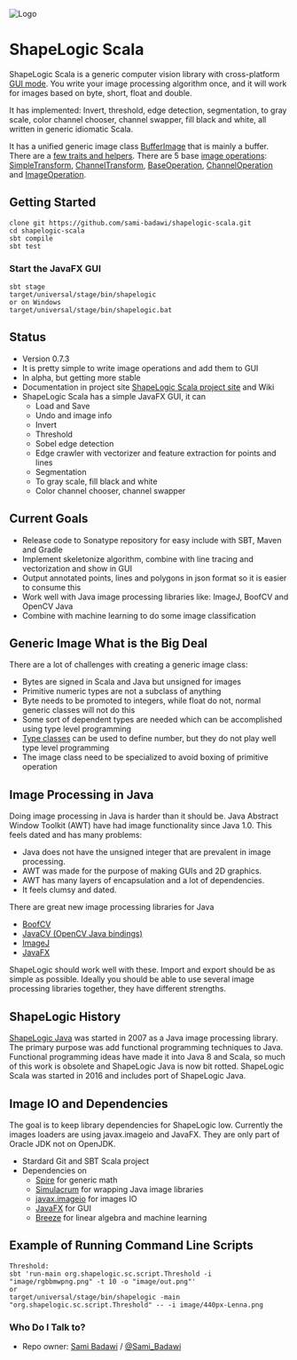 ![Logo](https://github.com/sami-badawi/shapelogic/blob/master/docs/image/shapelogicsmallgradient.png)

# ShapeLogic Scala #

ShapeLogic Scala is a generic computer vision library with cross-platform [GUI mode](https://github.com/sami-badawi/shapelogic-scala/wiki/GUI-for-ShapeLogic). You write your image processing algorithm once, and it will work for images based on byte, short, float and double.

It has implemented: Invert, threshold, edge detection, segmentation, to gray scale, color channel chooser, channel swapper, fill black and white, all written in generic idiomatic Scala.

It has a unified generic image class [BufferImage](https://github.com/sami-badawi/shapelogic-scala/blob/master/src/main/scala/org/shapelogic/sc/image/BufferImage.scala) that is mainly a buffer. There are a [few traits and helpers](https://github.com/sami-badawi/shapelogic-scala/wiki/Image-Classes-and-Traits). There are 5 base [image operations](http://shapelogicscala.org/image-operations/): [SimpleTransform](https://github.com/sami-badawi/shapelogic/blob/master/src/main/scala/org/shapelogic/sc/operation/SimpleTransform.scala),
[ChannelTransform](https://github.com/sami-badawi/shapelogic/blob/master/src/main/scala/org/shapelogic/sc/operation/ChannelTransform.scala),
[BaseOperation](https://github.com/sami-badawi/shapelogic/blob/master/src/main/scala/org/shapelogic/sc/operation/BaseOperation.scala),
[ChannelOperation](https://github.com/sami-badawi/shapelogic/blob/master/src/main/scala/org/shapelogic/sc/operation/ChannelOperation.scala) and
[ImageOperation](https://github.com/sami-badawi/shapelogic/blob/master/src/main/scala/org/shapelogic/sc/operation/ImageOperation.scala).

## Getting Started ##

```
clone git https://github.com/sami-badawi/shapelogic-scala.git
cd shapelogic-scala
sbt compile
sbt test
```

### Start the JavaFX GUI

```
sbt stage
target/universal/stage/bin/shapelogic
or on Windows
target/universal/stage/bin/shapelogic.bat
```

## Status ##

* Version 0.7.3
* It is pretty simple to write image operations and add them to GUI
* In alpha, but getting more stable
* Documentation in project site [ShapeLogic Scala project site](http://shapeLogicscala.org) and Wiki
* ShapeLogic Scala has a simple JavaFX GUI, it can
  * Load and Save
  * Undo and image info
  * Invert
  * Threshold
  * Sobel edge detection
  * Edge crawler with vectorizer and feature extraction for points and lines
  * Segmentation
  * To gray scale, fill black and white
  * Color channel chooser, channel swapper

## Current Goals ##

* Release code to Sonatype repository for easy include with SBT, Maven and Gradle
* Implement skeletonize algorithm, combine with line tracing and vectorization and show in GUI
* Output annotated points, lines and polygons in json format so it is easier to consume this
* Work well with Java image processing libraries like: ImageJ, BoofCV and OpenCV Java
* Combine with machine learning to do some image classification

## Generic Image What is the Big Deal ##

There are a lot of challenges with creating a generic image class:

* Bytes are signed in Scala and Java but unsigned for images
* Primitive numeric types are not a subclass of anything
* Byte needs to be promoted to integers, while float do not, normal generic classes will not do this
* Some sort of dependent types are needed which can be accomplished using type level programming
* [Type classes](http://danielwestheide.com/blog/2013/02/06/the-neophytes-guide-to-scala-part-12-type-classes.html) can be used to define number, but they do not play well type level programming
* The image class need to be specialized to avoid boxing of primitive operation


## Image Processing in Java ##

Doing image processing in Java is harder than it should be.
Java Abstract Window Toolkit (AWT) have had image functionality since Java 1.0.
This feels dated and has many problems:

* Java does not have the unsigned integer that are prevalent in image processing.
* AWT was made for the purpose of making GUIs and 2D graphics.
* AWT has many layers of encapsulation and a lot of dependencies.
* It feels clumsy and dated.

There are great new image processing libraries for Java

* [BoofCV](http://boofcv.org)
* [JavaCV (OpenCV Java bindings)](https://github.com/bytedeco/javacv)
* [ImageJ](https://imagej.nih.gov/ij/features.html)
* [JavaFX](http://docs.oracle.com/javafx/2/get_started/jfxpub-get_started.htm)

ShapeLogic should work well with these.  Import and export should be as simple as possible. Ideally you should be able to use several image processing libraries together, they have different strengths.

## ShapeLogic History ##

[ShapeLogic Java](http://shapelogic.org) was started in 2007 as a Java image processing library.
The primary purpose was add functional programming techniques to Java.
Functional programming ideas have made it into Java 8 and Scala, so much of this work is obsolete and ShapeLogic Java is now bit rotted. ShapeLogic Scala was started in 2016 and includes port of ShapeLogic Java.


## Image IO and Dependencies ##

The goal is to keep library dependencies for ShapeLogic low.
Currently the images loaders are using javax.imageio and JavaFX. They are only part of Oracle JDK not on OpenJDK.

* Stardard Git and SBT Scala project
* Dependencies on 
  * [Spire](https://github.com/non/spire) for generic math
  * [Simulacrum](https://github.com/mpilquist/simulacrum) for wrapping Java image libraries
  * [javax.imageio](http://docs.oracle.com/javase/8/docs/api/javax/imageio/ImageIO.html) for images IO
  * [JavaFX](http://docs.oracle.com/javafx/) for GUI
  * [Breeze](https://github.com/scalanlp/breeze) for linear algebra and machine learning

## Example of Running Command Line Scripts

```
Threshold:
sbt 'run-main org.shapelogic.sc.script.Threshold -i "image/rgbbmwpng.png" -t 10 -o "image/out.png"'
or
target/universal/stage/bin/shapelogic -main "org.shapelogic.sc.script.Threshold" -- -i image/440px-Lenna.png

```

### Who Do I Talk to? ###

* Repo owner: [Sami Badawi](http://blog.samibadawi.com/) / [@Sami_Badawi](https://twitter.com/Sami_Badawi)
